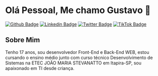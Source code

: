 # Olá Pessoal, Me chamo Gustavo 👋

[![Github Badge](https://img.shields.io/badge/-Github-000?style=flat-square&logo=Github&logoColor=white&link=https://github.com/CoderGustavo/)](https://github.com/CoderGustavo/)
[![Linkedin Badge](https://img.shields.io/badge/-LinkedIn-blue?style=flat-square&logo=Linkedin&logoColor=white&link=https://www.linkedin.com/in/gustavo-ornaghi-antunes-713ba91b3/)](https://www.linkedin.com/in/gustavo-ornaghi-antunes-713ba91b3/)
[![Twitter Badge](https://img.shields.io/badge/-Instagram-1ca0f1?style=flat-square&labelColor=1ca0f1&logo=instagram&logoColor=white&link=https://www.instagram.com/gusta_ornaghi/)](https://www.instagram.com/gusta_ornaghi/)
[![TikTok Badge](https://img.shields.io/badge/-TikTok-ff0000?style=flat-square&labelColor=ff0000&logo=tiktok&logoColor=white&link=https://www.tiktok.com/@codergustavo)](https://www.tiktok.com/@codergustavo)

## Sobre Mim
Tenho 17 anos, sou desenvolvedor Front-End e Back-End WEB, estou cursando o ensino médio junto com curso técnico Desenvolvimento de Sistemas na ETEC JOÃO MARIA STEVANATTO em Itapira-SP, sou apaixonado em TI desde criança.

